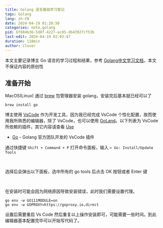 ```yaml
---
title: Golang 语言基础学习笔记
tags: Golang
lang: zh-CN
date: 2024-04-19 01:20:50
categories: note,golang
pid: 6f604b36-5d8f-4227-ac85-db43927cf53b
last-edit: 2024-04-19 02:03:47
duration: 110min
author: Clover
---
```

本文主要记录博主 Go 语言的学习过程和结果，参考 [Golang中文学习文档](https://golang.halfiisland.com/essential/std/0.intro.html)，本文不保证内容的原创性

## 准备开始

MacOS(Linux) 通过 [brew](https://brew.sh/) 包管理器安装 golang，安装完后基本就已经可以了

```shell
brew install go
```

博主使用 [VsCode](https://code.visualstudio.com/) 作为开发工具，因为我已经完成 VsCode 个性化配置，故而使用我所熟悉的编辑器，除了 VsCode，也可以使用 [GoLand](https://www.jetbrains.com/go/promo)。以下列表为 VsCode 所依赖的插件，其它内容请查看 [Use](https://www.ctong.top/use)

- [Go](https://marketplace.visualstudio.com/items?itemName=golang.Go) - Golang 官方团队开发的 VsCode 插件

通过快捷键 `Shift + Command + P` 打开命令面板，输入 `> Go: Install/Update Tools`

<img src="/images/go-basic-learn-note-input-install-go-tools-dark.png" class="hidden dark:block" alt=""/>
<img src="/images/go-basic-learn-note-input-install-go-tools-light.png" class="dark:hidden" alt=""/>

选择后会弹出以下面板，选中所有的 go tools 后点击 OK 按钮或者 Enter 键

<img src="/images/go-basic-learn-note-go-tool-list-dark.png" class="hidden dark:block" alt=""/>
<img src="/images/go-basic-learn-note-go-tool-list-light.png" class="dark:hidden" alt=""/>

在安装时可能会因为网络原因导致安装错误，此时我们需要设置代理。

```shell
go env -w GO111MODULE=on
go env -w GOPROXY=https://goproxy.io,direct
```

设置后需要重启 Vs Code 然后重复以上操作安装即可，可能需要一些时间。到此编辑器基本配置完毕可以开始写代码了。
